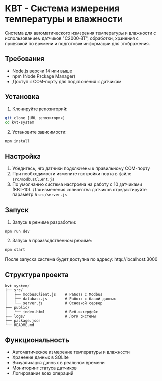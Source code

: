 # КВТ - Система измерения температуры и влажности

Система для автоматического измерения температуры и влажности с использованием датчиков "С2000-ВТ", обработки, хранения с привязкой по времени и подготовки информации для отображения.

## Требования

- Node.js версии 14 или выше
- npm (Node Package Manager)
- Доступ к COM-порту для подключения к датчикам

## Установка

1. Клонируйте репозиторий:

```bash
git clone [URL репозитория]
cd kvt-system
```

2. Установите зависимости:

```bash
npm install
```

## Настройка

1. Убедитесь, что датчики подключены к правильному COM-порту
2. При необходимости измените настройки порта в файле `src/modbusClient.js`
3. По умолчанию система настроена на работу с 10 датчиками (КВТ-10). Для изменения количества датчиков отредактируйте параметр в `src/server.js`

## Запуск

1. Запуск в режиме разработки:

```bash
npm run dev
```

2. Запуск в производственном режиме:

```bash
npm start
```

После запуска система будет доступна по адресу: http://localhost:3000

## Структура проекта

```
kvt-system/
├── src/
│   ├── modbusClient.js    # Работа с Modbus
│   ├── database.js        # Работа с базой данных
│   └── server.js          # Основной сервер
├── public/
│   └── index.html         # Веб-интерфейс
├── logs/                  # Логи системы
├── package.json
└── README.md
```

## Функциональность

- Автоматическое измерение температуры и влажности
- Хранение данных в SQLite
- Визуализация данных в реальном времени
- Мониторинг статуса датчиков
- Логирование всех операций
